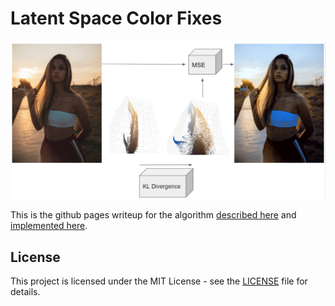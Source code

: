 # Latent Space Color Fixes

<p align="center">
  <img src="diagrams/model1.png" alt="Model Diagram">
</p>

This is the github pages writeup for the algorithm [described here](https://github.com/jp-mess/vae-color-article) and [implemented here](https://github.com/jp-mess/VAE-Color-Balance/tree/main).

## License

This project is licensed under the MIT License - see the [LICENSE](LICENSE) file for details.

